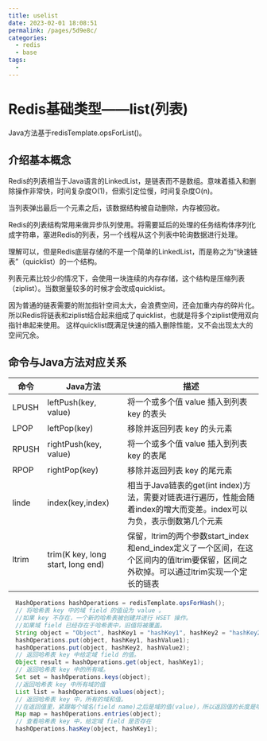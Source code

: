 ```yaml
---
title: uselist
date: 2023-02-01 18:08:51
permalink: /pages/5d9e8c/
categories:
  - redis
  - base
tags:
  - 
---
```

# Redis基础类型——list(列表)
Java方法基于redisTemplate.opsForList()。

## 介绍基本概念
Redis的列表相当于Java语言的LinkedList，是链表而不是数组。意味着插入和删除操作非常快，时间复杂度O(1)，但索引定位慢，时间复杂度O(n)。

当列表弹出最后一个元素之后，该数据结构被自动删除，内存被回收。

Redis的列表结构常用来做异步队列使用。将需要延后的处理的任务结构体序列化成字符串，塞进Redis的列表，另一个线程从这个列表中轮询数据进行处理。

理解可以，但是Redis底层存储的不是一个简单的LinkedList，而是称之为“快速链表”（quicklist）的一个结构。

列表元素比较少的情况下，会使用一块连续的内存存储，这个结构是压缩列表（ziplist）。当数据量较多的时候才会改成quicklist。

因为普通的链表需要的附加指针空间太大，会浪费空间，还会加重内存的碎片化。所以Redis将链表和ziplist结合起来组成了quicklist，也就是将多个ziplist使用双向指针串起来使用。
这样quicklist既满足快速的插入删除性能，又不会出现太大的空间冗余。


## 命令与Java方法对应关系

|命令|Java方法|描述|
|--|--|--|
|LPUSH|leftPush(key, value)|将一个或多个值 value 插入到列表 key 的表头|
|LPOP|leftPop(key)|移除并返回列表 key 的头元素|
|RPUSH|rightPush(key, value)|将一个或多个值 value 插入到列表 key 的表尾|
|RPOP|rightPop(key)|移除并返回列表 key 的尾元素|
|linde|index(key,index)|相当于Java链表的get(int index)方法，需要对链表进行遍历，性能会随着index的增大而变差。index可以为负，表示倒数第几个元素|
|ltrim|trim(K key, long start, long end)|保留，ltrim的两个参数start_index和end_index定义了一个区间，在这个区间内的值ltrim要保留，区间之外砍掉。可以通过ltrim实现一个定长的链表|

```java
  HashOperations hashOperations = redisTemplate.opsForHash();
  // 将哈希表 key 中的域 field 的值设为 value 。
  //如果 key 不存在，一个新的哈希表被创建并进行 HSET 操作。
  //如果域 field 已经存在于哈希表中，旧值将被覆盖。
  String object = "Object", hashKey1 = "hashKey1", hashKey2 = "hashKey2", hashValue1 = "hashValue1", hashValue2 = "hashValue2";
  hashOperations.put(object, hashKey1, hashValue1);
  hashOperations.put(object, hashKey2, hashValue2);
  // 返回哈希表 key 中给定域 field 的值。
  Object result = hashOperations.get(object, hashKey1);
  // 返回哈希表 key 中的所有域。
  Set set = hashOperations.keys(object);
  //返回哈希表 key 中所有域的值
  List list = hashOperations.values(object);
  // 返回哈希表 key 中，所有的域和值。
  //在返回值里，紧跟每个域名(field name)之后是域的值(value)，所以返回值的长度是哈希表大小的两倍。
  Map map = hashOperations.entries(object);
  // 查看哈希表 key 中，给定域 field 是否存在
  hashOperations.hasKey(object, hashKey1);
```